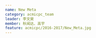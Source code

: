 ```yaml
---
name: New Meta
category: acmicpc_team
leader: 李文昊
member: 秋闻达、高宇
feature: acmicpc/2016-2017/New_Meta.jpg
---
```

